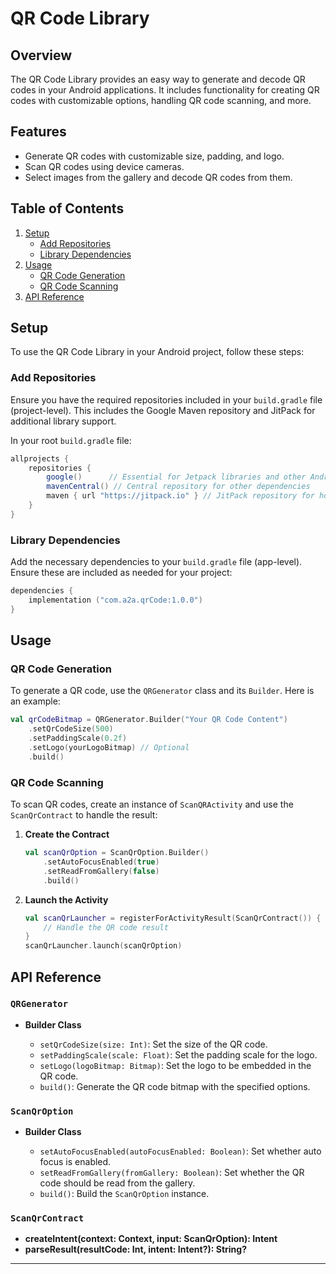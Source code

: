 # QR Code Library

## Overview

The QR Code Library provides an easy way to generate and decode QR codes in your Android applications. It includes functionality for creating QR codes with customizable options, handling QR code scanning, and more.

## Features

- Generate QR codes with customizable size, padding, and logo.
- Scan QR codes using device cameras.
- Select images from the gallery and decode QR codes from them.

## Table of Contents

1. [Setup](#setup)
    - [Add Repositories](#add-repositories)
    - [Library Dependencies](#library-dependencies)
2. [Usage](#usage)
    - [QR Code Generation](#qr-code-generation)
    - [QR Code Scanning](#qr-code-scanning)
3. [API Reference](#api-reference)

## Setup

To use the QR Code Library in your Android project, follow these steps:

### Add Repositories

Ensure you have the required repositories included in your `build.gradle` file (project-level). This includes the Google Maven repository and JitPack for additional library support.

In your root `build.gradle` file:

```groovy
allprojects {
    repositories {
        google()      // Essential for Jetpack libraries and other Android dependencies
        mavenCentral() // Central repository for other dependencies
        maven { url "https://jitpack.io" } // JitPack repository for hosted libraries
    }
}
```

### Library Dependencies

Add the necessary dependencies to your `build.gradle` file (app-level). Ensure these are included as needed for your project:

```kotlin
dependencies {
    implementation ("com.a2a.qrCode:1.0.0")
}
```

## Usage

### QR Code Generation

To generate a QR code, use the `QRGenerator` class and its `Builder`. Here is an example:

```kotlin
val qrCodeBitmap = QRGenerator.Builder("Your QR Code Content")
    .setQrCodeSize(500)
    .setPaddingScale(0.2f)
    .setLogo(yourLogoBitmap) // Optional
    .build()
```

### QR Code Scanning

To scan QR codes, create an instance of `ScanQRActivity` and use the `ScanQrContract` to handle the result:

1. **Create the Contract**

   ```kotlin
   val scanQrOption = ScanQrOption.Builder()
       .setAutoFocusEnabled(true)
       .setReadFromGallery(false)
       .build()
   ```

2. **Launch the Activity**

   ```kotlin
   val scanQrLauncher = registerForActivityResult(ScanQrContract()) { qrData ->
       // Handle the QR code result
   }
   scanQrLauncher.launch(scanQrOption)
   ```

## API Reference

### `QRGenerator`

- **Builder Class**

    - `setQrCodeSize(size: Int)`: Set the size of the QR code.
    - `setPaddingScale(scale: Float)`: Set the padding scale for the logo.
    - `setLogo(logoBitmap: Bitmap)`: Set the logo to be embedded in the QR code.
    - `build()`: Generate the QR code bitmap with the specified options.

### `ScanQrOption`

- **Builder Class**

    - `setAutoFocusEnabled(autoFocusEnabled: Boolean)`: Set whether auto focus is enabled.
    - `setReadFromGallery(fromGallery: Boolean)`: Set whether the QR code should be read from the gallery.
    - `build()`: Build the `ScanQrOption` instance.

### `ScanQrContract`

- **createIntent(context: Context, input: ScanQrOption): Intent**
- **parseResult(resultCode: Int, intent: Intent?): String?**

---

